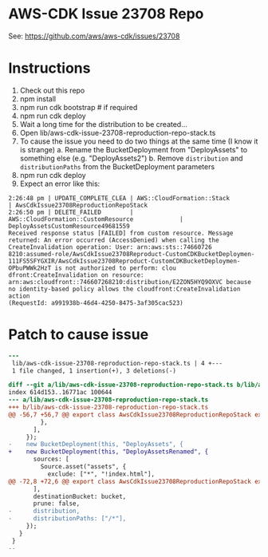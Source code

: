 # AWS-CDK Issue 23708 Repo

See: https://github.com/aws/aws-cdk/issues/23708

# Instructions

1. Check out this repo
2. npm install
3. npm run cdk bootstrap # if required
4. npm run cdk deploy
5. Wait a long time for the distribution to be created...
6. Open lib/aws-cdk-issue-23708-reproduction-repo-stack.ts
7. To cause the issue you need to do two things at the same time (I know it is strange)
   a. Rename the BucketDeployment from "DeployAssets" to something else (e.g. "DeployAssets2")
   b. Remove `distribution` and `distributionPaths` from the BucketDeployment parameters
8. npm run cdk deploy
9. Expect an error like this:

```
2:26:48 pm | UPDATE_COMPLETE_CLEA | AWS::CloudFormation::Stack                      | AwsCdkIssue23708ReproductionRepoStack
2:26:50 pm | DELETE_FAILED        | AWS::CloudFormation::CustomResource             | DeployAssetsCustomResource49681559
Received response status [FAILED] from custom resource. Message returned: An error occurred (AccessDenied) when calling the CreateInvalidation operation: User: arn:aws:sts::74660726
8210:assumed-role/AwsCdkIssue23708Reproduct-CustomCDKBucketDeploymen-111FS5SFYGXIR/AwsCdkIssue23708Reproduct-CustomCDKBucketDeploymen-OPbuPWWk2HzT is not authorized to perform: clou
dfront:CreateInvalidation on resource: arn:aws:cloudfront::746607268210:distribution/E2ZON5HYQ9OXVC because no identity-based policy allows the cloudfront:CreateInvalidation action
(RequestId: a991938b-46d4-4250-8475-3af305cac523)
```

# Patch to cause issue

```patch
---
 lib/aws-cdk-issue-23708-reproduction-repo-stack.ts | 4 +---
 1 file changed, 1 insertion(+), 3 deletions(-)

diff --git a/lib/aws-cdk-issue-23708-reproduction-repo-stack.ts b/lib/aws-cdk-issue-23708-reproduction-repo-stack.ts
index 614d153..16771ac 100644
--- a/lib/aws-cdk-issue-23708-reproduction-repo-stack.ts
+++ b/lib/aws-cdk-issue-23708-reproduction-repo-stack.ts
@@ -56,7 +56,7 @@ export class AwsCdkIssue23708ReproductionRepoStack extends cdk.Stack {
         },
       ],
     });
-    new BucketDeployment(this, "DeployAssets", {
+    new BucketDeployment(this, "DeployAssetsRenamed", {
       sources: [
         Source.asset("assets", {
           exclude: ["*", "!index.html"],
@@ -72,8 +72,6 @@ export class AwsCdkIssue23708ReproductionRepoStack extends cdk.Stack {
       ],
       destinationBucket: bucket,
       prune: false,
-      distribution,
-      distributionPaths: ["/*"],
     });
   }
 }
--
```
